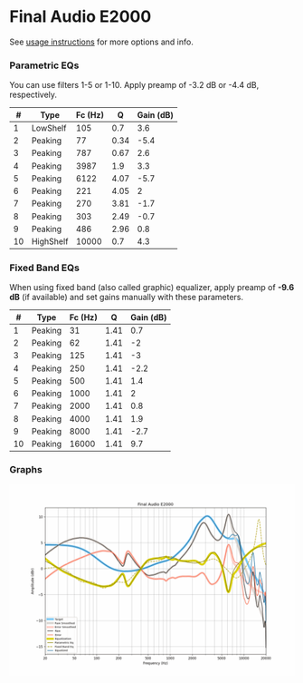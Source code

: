 # Final Audio E2000
See [usage instructions](https://github.com/jaakkopasanen/AutoEq#usage) for more options and info.

### Parametric EQs
You can use filters 1-5 or 1-10. Apply preamp of -3.2 dB or -4.4 dB, respectively.

|   # | Type      |   Fc (Hz) |    Q |   Gain (dB) |
|-----|-----------|-----------|------|-------------|
|   1 | LowShelf  |       105 | 0.7  |         3.6 |
|   2 | Peaking   |        77 | 0.34 |        -5.4 |
|   3 | Peaking   |       787 | 0.67 |         2.6 |
|   4 | Peaking   |      3987 | 1.9  |         3.3 |
|   5 | Peaking   |      6122 | 4.07 |        -5.7 |
|   6 | Peaking   |       221 | 4.05 |         2   |
|   7 | Peaking   |       270 | 3.81 |        -1.7 |
|   8 | Peaking   |       303 | 2.49 |        -0.7 |
|   9 | Peaking   |       486 | 2.96 |         0.8 |
|  10 | HighShelf |     10000 | 0.7  |         4.3 |

### Fixed Band EQs
When using fixed band (also called graphic) equalizer, apply preamp of **-9.6 dB** (if available) and set gains manually with these parameters.

|   # | Type    |   Fc (Hz) |    Q |   Gain (dB) |
|-----|---------|-----------|------|-------------|
|   1 | Peaking |        31 | 1.41 |         0.7 |
|   2 | Peaking |        62 | 1.41 |        -2   |
|   3 | Peaking |       125 | 1.41 |        -3   |
|   4 | Peaking |       250 | 1.41 |        -2.2 |
|   5 | Peaking |       500 | 1.41 |         1.4 |
|   6 | Peaking |      1000 | 1.41 |         2   |
|   7 | Peaking |      2000 | 1.41 |         0.8 |
|   8 | Peaking |      4000 | 1.41 |         1.9 |
|   9 | Peaking |      8000 | 1.41 |        -2.7 |
|  10 | Peaking |     16000 | 1.41 |         9.7 |

### Graphs
![](./Final%20Audio%20E2000.png)
